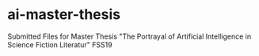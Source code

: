 # ai-master-thesis
Submitted Files for Master Thesis "The Portrayal of Artificial Intelligence in Science Fiction Literatur" FSS19
